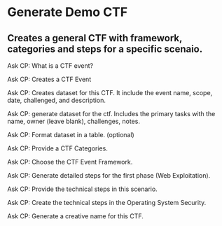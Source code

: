 # Generate Demo CTF

## Creates a general CTF with framework, categories and steps for a specific scenaio.

Ask CP: What is a CTF event?

Ask CP: Creates a CTF Event

Ask CP: Creates dataset for this CTF. It include the event name, scope, date, challenged, and description.

Ask CP: generate dataset for the ctf.  Includes the primary tasks with the name, owner (leave blank), challenges, notes.

Ask CP: Format dataset in a table. (optional)

Ask CP: Provide a CTF Categories.

Ask CP: Choose the CTF Event Framework.

Ask CP: Generate detailed steps for the first phase (Web Exploitation).

Ask CP: Provide the technical steps in this scenario.

Ask CP: Create the technical steps in the Operating System Security.

Ask CP: Generate a creative name for this CTF.
